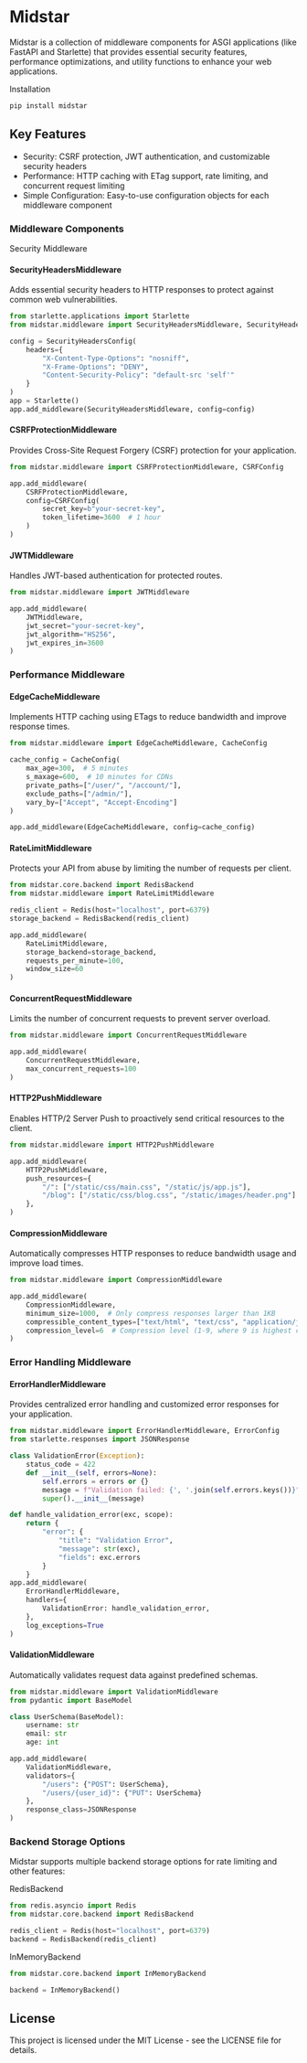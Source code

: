 # Midstar
Midstar is a collection of middleware components for ASGI applications (like FastAPI and Starlette) that provides essential security features, performance optimizations, and utility functions to enhance your web applications.

Installation

```sh
pip install midstar
```
## Key Features
- Security: CSRF protection, JWT authentication, and customizable security headers
- Performance: HTTP caching with ETag support, rate limiting, and concurrent request limiting
- Simple Configuration: Easy-to-use configuration objects for each middleware component

### Middleware Components
Security Middleware

#### SecurityHeadersMiddleware
Adds essential security headers to HTTP responses to protect against common web vulnerabilities.
```python
from starlette.applications import Starlette
from midstar.middleware import SecurityHeadersMiddleware, SecurityHeadersConfig

config = SecurityHeadersConfig(
    headers={
        "X-Content-Type-Options": "nosniff",
        "X-Frame-Options": "DENY",
        "Content-Security-Policy": "default-src 'self'"
    }
)
app = Starlette()
app.add_middleware(SecurityHeadersMiddleware, config=config)
```

#### CSRFProtectionMiddleware
Provides Cross-Site Request Forgery (CSRF) protection for your application.

```python
from midstar.middleware import CSRFProtectionMiddleware, CSRFConfig

app.add_middleware(
    CSRFProtectionMiddleware, 
    config=CSRFConfig(
        secret_key=b"your-secret-key",
        token_lifetime=3600  # 1 hour
    )
)
```
#### JWTMiddleware
Handles JWT-based authentication for protected routes.
```python
from midstar.middleware import JWTMiddleware

app.add_middleware(
    JWTMiddleware,
    jwt_secret="your-secret-key",
    jwt_algorithm="HS256",
    jwt_expires_in=3600
)
```
### Performance Middleware
#### EdgeCacheMiddleware
Implements HTTP caching using ETags to reduce bandwidth and improve response times.
```python
from midstar.middleware import EdgeCacheMiddleware, CacheConfig

cache_config = CacheConfig(
    max_age=300,  # 5 minutes
    s_maxage=600,  # 10 minutes for CDNs
    private_paths=["/user/", "/account/"],
    exclude_paths=["/admin/"],
    vary_by=["Accept", "Accept-Encoding"]
)

app.add_middleware(EdgeCacheMiddleware, config=cache_config)
```
#### RateLimitMiddleware
Protects your API from abuse by limiting the number of requests per client.
```python
from midstar.core.backend import RedisBackend
from midstar.middleware import RateLimitMiddleware

redis_client = Redis(host="localhost", port=6379)
storage_backend = RedisBackend(redis_client)

app.add_middleware(
    RateLimitMiddleware,
    storage_backend=storage_backend,
    requests_per_minute=100,
    window_size=60
)
```
#### ConcurrentRequestMiddleware
Limits the number of concurrent requests to prevent server overload.
```python
from midstar.middleware import ConcurrentRequestMiddleware

app.add_middleware(
    ConcurrentRequestMiddleware,
    max_concurrent_requests=100
)
```
#### HTTP2PushMiddleware
Enables HTTP/2 Server Push to proactively send critical resources to the client.

```python
from midstar.middleware import HTTP2PushMiddleware

app.add_middleware(
    HTTP2PushMiddleware,
    push_resources={
        "/": ["/static/css/main.css", "/static/js/app.js"],
        "/blog": ["/static/css/blog.css", "/static/images/header.png"]
    },
)
```
#### CompressionMiddleware
Automatically compresses HTTP responses to reduce bandwidth usage and improve load times.

```python
from midstar.middleware import CompressionMiddleware

app.add_middleware(
    CompressionMiddleware,
    minimum_size=1000,  # Only compress responses larger than 1KB
    compressible_content_types=["text/html", "text/css", "application/javascript", "application/json"],
    compression_level=6  # Compression level (1-9, where 9 is highest compression)
)
```
### Error Handling Middleware

#### ErrorHandlerMiddleware
Provides centralized error handling and customized error responses for your application.

```python
from midstar.middleware import ErrorHandlerMiddleware, ErrorConfig
from starlette.responses import JSONResponse

class ValidationError(Exception):
    status_code = 422
    def __init__(self, errors=None):
        self.errors = errors or {}
        message = f"Validation failed: {', '.join(self.errors.keys())}"
        super().__init__(message)

def handle_validation_error(exc, scope):
    return {
        "error": {
            "title": "Validation Error",
            "message": str(exc),
            "fields": exc.errors
        }
    }
app.add_middleware(
    ErrorHandlerMiddleware,
    handlers={
        ValidationError: handle_validation_error,
    },
    log_exceptions=True
)
```

#### ValidationMiddleware
Automatically validates request data against predefined schemas.

```python
from midstar.middleware import ValidationMiddleware
from pydantic import BaseModel

class UserSchema(BaseModel):
    username: str
    email: str
    age: int

app.add_middleware(
    ValidationMiddleware,
    validators={
        "/users": {"POST": UserSchema},
        "/users/{user_id}": {"PUT": UserSchema}
    },
    response_class=JSONResponse
)
```

### Backend Storage Options
Midstar supports multiple backend storage options for rate limiting and other features:

RedisBackend
```python
from redis.asyncio import Redis
from midstar.core.backend import RedisBackend

redis_client = Redis(host="localhost", port=6379)
backend = RedisBackend(redis_client)
```
InMemoryBackend
```python
from midstar.core.backend import InMemoryBackend

backend = InMemoryBackend()
```


## License
This project is licensed under the MIT License - see the LICENSE file for details.
